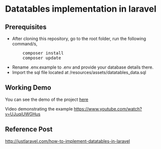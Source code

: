 # Datatables implementation in laravel

## Prerequisites
<ul>
<li>After cloning this repository, go to the root folder, run the following command/s,
<pre>
    composer install
    composer update</pre>
</li>
<li>Rename .env.example to .env and provide your database details there.</li>
<li>Import the sql file located at /resources/assets/datatables_data.sql</li>

</ul>

## Working Demo
You can see the demo of the project <a href="http://justlaravel.com/demos/how-to-implement-datatables-in-laravel">here</a>

Video demonstrating the example https://www.youtube.com/watch?v=UJuqiUWGHus

## Reference Post
<a href="http://justlaravel.com/how-to-implement-datatables-in-laravel">http://justlaravel.com/how-to-implement-datatables-in-laravel
</a>
